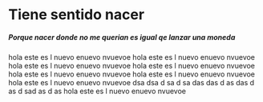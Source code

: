 # Tiene sentido nacer

##### Porque nacer donde no me querian es igual qe lanzar una moneda

hola este es l nuevo enuevo nvuevoe
hola este es l nuevo enuevo nvuevoe
hola este es l nuevo enuevo nvuevoe
hola este es l nuevo enuevo nvuevoe
hola este es l nuevo enuevo nvuevoe
hola este es l nuevo enuevo nvuevoe
hola este es l nuevo enuevo nvuevoe
dsa
dsa
d
sa
d
sa
das
das
d
as
das
d
as
d
sad
as
d
as
hola este es l nuevo enuevo nvuevoe
